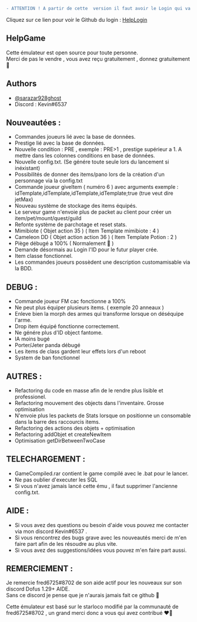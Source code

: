 ```diff
- ATTENTION ! A partir de cette  version il faut avoir le Login qui va avec !
```
Cliquez sur ce lien pour voir le Github du login : [HelpLogin](https://github.com/Sarazar928Ghost/HelpLogin) 
## HelpGame

Cette émulateur est open source pour toute personne.  
Merci de pas le vendre , vous avez reçu gratuitement , donnez gratuitement 🤗

## Authors

- [@sarazar928ghost](https://github.com/sarazar928ghost) 
- Discord : Kevin#6537


## Nouveautées :

- Commandes joueurs lié avec la base de données.
- Prestige lié avec la base de données.
- Nouvelle condition : PRE , exemple : PRE>1 , prestige supérieur a 1. A mettre dans les colonnes conditions en base de données.
- Nouvelle config.txt. (Se génére toute seule lors du lancement si inéxistant)
- Possibilités de donner des items/pano lors de la création d'un personnage via la config.txt
- Commande joueur giveItem ( numéro 6 ) avec arguments exemple : idTemplate,idTemplate,idTemplate,idTemplate;true (true veut dire jetMax)
- Nouveau système de stockage des items équipés.
- Le serveur game n'envoie plus de packet au client pour créer un item/pet/mount/quest/guild
- Refonte système de parchotage et reset stats.
- Mimibiote ( Objet action 35 ) ( Item Template mimibiote : 4 )
- Cameleon DD ( Objet action action 36 ) ( Item Template Potion : 2 )
- Piège débugé a 100% ( Normalement 🤗 )
- Demande désormais au Login l'ID pour le futur player crée.
- Item classe fonctionnel.
- Les commandes joueurs possèdent une description customamisable via la BDD.

## DEBUG :

- Commande joueur FM cac fonctionne a 100%
- Ne peut plus équiper plusieurs items. ( exemple 20 anneaux )
- Enleve bien la morph des armes qui transforme lorsque on déséquipe l'arme.
- Drop item équipé fonctionne correctement.
- Ne génére plus d'ID object fantome.
- IA moins bugé
- Porter/Jeter panda débugé
- Les items de class gardent leur effets lors d'un reboot
- System de ban fonctionnel

## AUTRES :

- Refactoring du code en masse afin de le rendre plus lisible et professionel.
- Refactoring mouvement des objects dans l'inventaire. Grosse optimisation
- N'envoie plus les packets de Stats lorsque on positionne un consomable dans la barre des raccourcis items.
- Refactoring des actions des objets + optimisation
- Refactoring addObjet et createNewItem
- Optimisation getDirBetweenTwoCase


## TELECHARGEMENT :
- GameCompiled.rar contient le game compilé avec le .bat pour le lancer.
- Ne pas oublier d'executer les SQL
- Si vous n'avez jamais lancé cette ému , il faut supprimer l'ancienne config.txt.

## AIDE :

- Si vous avez des questions ou besoin d'aide vous pouvez me contacter via mon discord Kevin#6537 .
- Si vous rencontrez des bugs grave avec les nouveautés merci de m'en faire part afin de les résoudre au plus vite.
- Si vous avez des suggestions/idées vous pouvez m'en faire part aussi.

## REMERCIEMENT :

Je remercie fred6725#8702 de son aide actif pour les nouveaux sur son discord Dofus 1.29+ AIDE.  
Sans ce discord je pense que je n'aurais jamais fait ce github 🤗

Cette émulateur est basé sur le starloco modifié par la communauté de fred6725#8702 , un grand merci donc a vous qui avez contribué ❤️‍🔥


